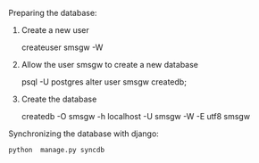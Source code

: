 Preparing the database:

1. Create a new user

	createuser smsgw -W

2. Allow the user smsgw to create a new database

	psql -U postgres
	alter user smsgw createdb;

3. Create the database

	createdb -O smsgw -h localhost -U smsgw -W -E utf8 smsgw


Synchronizing the database with django:

    python  manage.py syncdb
